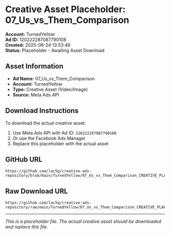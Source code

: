 # Creative Asset Placeholder: 07_Us_vs_Them_Comparison

**Account:** TurnedYellow  
**Ad ID:** 120222287087790108  
**Created:** 2025-06-24 13:53:46  
**Status:** Placeholder - Awaiting Asset Download

## Asset Information
- **Ad Name:** 07_Us_vs_Them_Comparison
- **Account:** TurnedYellow
- **Type:** Creative Asset (Video/Image)
- **Source:** Meta Ads API

## Download Instructions
To download the actual creative asset:

1. Use Meta Ads API with Ad ID: `120222287087790108`
2. Or use the Facebook Ads Manager
3. Replace this placeholder with the actual asset

## GitHub URL
```
https://github.com/lac5q/creative-ads-repository/blob/main/TurnedYellow/07_Us_vs_Them_Comparison_CREATIVE_PLACEHOLDER.md
```

## Raw Download URL
```
https://github.com/lac5q/creative-ads-repository/raw/main/TurnedYellow/07_Us_vs_Them_Comparison_CREATIVE_PLACEHOLDER.md
```

---
*This is a placeholder file. The actual creative asset should be downloaded and replace this file.*
